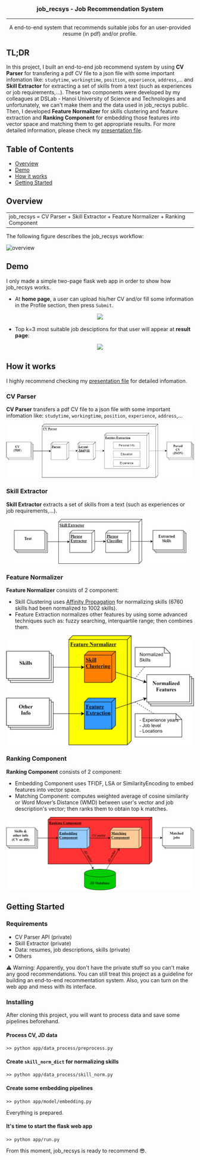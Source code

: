 
<h3 align="center">job_recsys - Job Recommendation System</h3>

---

<p align="center"> A end-to-end system that recommends suitable jobs for an user-provided resume (in pdf) and/or profile.
    <br> 
</p>

## TL;DR
In this project, I built an end-to-end job recommend system by using **CV Parser** for transfering a pdf CV file to a json file with some important infomation like: ```studytime```,  ```workingtime```, ```position```, ```experience```, ```address```,... and **Skill Extractor** for extracting a set of skills from a text (such as experiences or job requirements,...). These two components were developed by my colleagues at DSLab - Hanoi University of Science and Technologies and unfortunately, we can't make them and the data used in job_recsys public. Then, I developed **Feature Normalizer** for skills clustering and feature extraction and **Ranking Component** for embedding those features into vector space and matching them to get appropriate results. For more detailed information, please check my [presentation file](https://github.com/Dec1mo/job_recsys/blob/main/docs/ThaiDD_Job_RecSys.pdf).

## Table of Contents
+ [Overview](#overview)
+ [Demo](#demo)
+ [How it works](#working)
+ [Getting Started](#getting_started)

## Overview <a name = "overview"></a>
<table><tr><td>
job_recsys = CV Parser + Skill Extractor + Feature Normalizer + Ranking Component
</td></tr></table>
The following figure describes the job_recsys workflow:

![overview](https://github.com/Dec1mo/Job_Recommendation/blob/main/docs/overview.png?raw=true)

## Demo <a name = "demo"></a>
I only made a simple two-page flask web app in order to show how job_recsys works.
- At **home page**, a user can upload his/her CV and/or fill some information in the Profile section, then press ```Submit```.
<p align="center">
  <img src="https://github.com/Dec1mo/Job_Recommendation/blob/main/docs/demo_homepage.png?raw=true" />
</p>

- Top k=3 most suitable job desciptions for that user will appear at **result page**:
<p align="center">
  <img src="https://github.com/Dec1mo/Job_Recommendation/blob/main/docs/demo_result_page.png?raw=true" />
</p>

## How it works <a name = "working"></a>
I highly recommend checking my [presentation file](https://github.com/Dec1mo/job_recsys/blob/main/docs/ThaiDD_Job_RecSys.pdf) for detailed infomation.
### CV Parser
**CV Parser** transfers a pdf CV file to a json file with some important infomation like: ```studytime```,  ```workingtime```, ```position```, ```experience```, ```address```,...
<p align="center">
  <img src="https://github.com/Dec1mo/job_recsys/blob/main/docs/cv_parser.jpg?raw=true" />
</p>

### Skill Extractor
**Skill Extractor** extracts a set of skills from a text (such as experiences or job requirements,...).
<p align="center">
  <img src="https://github.com/Dec1mo/job_recsys/blob/main/docs/skill_extractor.png?raw=true" />
</p>

### Feature Normalizer 
**Feature Normalizer** consists of 2 component:
- Skill Clustering uses [Affinity Propagation](https://en.wikipedia.org/wiki/Affinity_propagation) for normalizing skills (6760 skills had been normalized to 1002 skills).
- Feature Extraction normalizes other features by using some advanced techniques such as: fuzzy searching, interquartile range; then combines them.
<p align="center">
  <img src="https://github.com/Dec1mo/job_recsys/blob/main/docs/skill_normalizer.png?raw=true" />
</p>

### Ranking Component
**Ranking Component** consists of 2 component:
- Embedding Component uses TFIDF, LSA or SimilarityEncoding to embed features into vector space.
- Matching Component: computes weighted average of cosine similarity or Word Mover’s Distance (WMD) between user's vector and job description's vector; then ranks them to obtain top k matches.
<p align="center">
  <img src="https://github.com/Dec1mo/job_recsys/blob/main/docs/ranking_component.png?raw=true" />
</p>

## Getting Started <a name = "getting_started"></a>
### Requirements
+ CV Parser API (private)
+ Skill Extractor (private)
+ Data: resumes, job descriptions, skills (private)
+ Others

⚠ Warning: Apparently, you don't have the private stuff so you can't make any good recommendations. You can still treat this project as a guideline for building an end-to-end recommentation system. Also, you can turn on the web app and mess with its interface.

### Installing
After cloning this project, you will want to process data and save some pipelines beforehand.
#### Process CV, JD data
```
>> python app/data_process/preprocess.py
```
#### Create ```skill_norm_dict``` for normalizing skills
```
>> python app/data_process/skill_norm.py
```
#### Create some embedding pipelines
```
>> python app/model/embedding.py
```
Everything is prepared.
#### It's time to start the flask web app
```
>> python app/run.py
```
From this moment, job_recsys is ready to recommend 😎.
